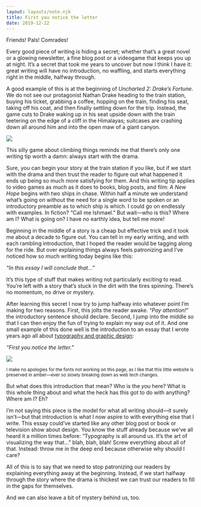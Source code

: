 ```yaml
---
layout: layouts/note.njk
title: First you notice the letter
date: 2019-12-22
---
```


Friends! Pals! Comrades!

Every good piece of writing is hiding a secret; whether that’s a great novel or a glowing newsletter, a fine blog post or a videogame that keeps you up at night. It’s a secret that took me years to uncover but now I think I have it: great writing will have no introduction, no waffling, and starts everything right in the middle, halfway through.

A good example of this is at the beginning of _Uncharted 2: Drake’s Fortune_. We do not see our protagonist Nathan Drake heading to the train station, buying his ticket, grabbing a coffee, hopping on the train, finding his seat, taking off his coat, and then finally settling down for the trip. Instead, the game cuts to Drake waking up in his seat upside down with the train teetering on the edge of a cliff in the Himalayas; suitcases are crashing down all around him and into the open maw of a giant canyon.

![](https://buttondown.s3.us-west-2.amazonaws.com/images/ea0ef976-31f2-4bd3-b8ea-62223c4d9013.png)

This silly game about climbing things reminds me that there’s only one writing tip worth a damn: always start with the drama.

Sure, you can begin your story at the train station if you like, but if we start with the drama and then trust the reader to figure out what happened it ends up being so much more satisfying for them. And this writing tip applies to video games as much as it does to books, blog posts, and film: _A New Hope_ begins with two ships in chase. Within half a minute we understand what’s going on without the need for a single word to be spoken or an introductory preamble as to which ship is which. I could go on endlessly with examples. In fiction? “Call me Ishmael.” But wait—who is this? Where am I? What is going on? I have no earthly idea, but tell me more!

Beginning in the middle of a story is a cheap but effective trick and it took me about a decade to figure out. You can tell in my early writing, and with each rambling introduction, that I hoped the reader would be tagging along for the ride. But over explaining things always feels patronizing and I’ve noticed how so much writing today begins like this:

_“In this essay I will conclude that...”_

It’s this type of stuff that makes writing not particularly exciting to read. You’re left with a story that’s stuck in the dirt with the tires spinning. There’s no momentum, no drive or mystery.

After learning this secret I now try to jump halfway into whatever point I’m making for two reasons. First, this jolts the reader awake. “_Pay attention!_” the introductory sentence should declare. Second, I jump into the middle so that I can then enjoy the fun of trying to explain my way out of it. And one small example of this done well is the introduction to an essay that I wrote years ago all about [typography and graphic design](http://robinrendle.com/essays/a-visual-lexicon):

_“First you notice the letter.”_

![](https://buttondown.s3.us-west-2.amazonaws.com/images/a3f3aaa0-1825-411f-8b81-9946ca834901.png)

<small>I make no apologies for the fonts not working on this page, as I like that this little website is preserved in amber—ever so slowly breaking down as web tech changes.</small>

But what does this introduction that mean? Who is the _you_ here? What is this whole thing about and what the heck has this got to do with anything? Where am I? Eh?

I’m not saying this piece is the model for what all writing should—it surely isn’t—but that introduction is what I now aspire to with everything else that I write. This essay could’ve started like any other blog post or book or television show about design. You know the stuff already because we’ve all heard it a million times before: “Typography is all around us. It’s the art of visualizing the way that...” blah, blah, blah! Screw everything about all of that. Instead: throw me in the deep end because otherwise why should I care?

All of this is to say that we need to stop patronizing our readers by explaining everything away at the beginning. Instead, if we start halfway through the story where the drama is thickest we can trust our readers to fill in the gaps for themselves.

And we can also leave a bit of mystery behind us, too.
